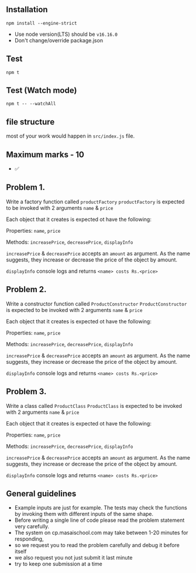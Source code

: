 ## Installation
```
npm install --engine-strict
```
- Use node version(LTS) should be `v16.16.0`
- Don't change/override package.json

## Test 
```
npm t
```

## Test (Watch mode)
```
npm t -- --watchAll
```

## file structure
most of your work would happen in `src/index.js` file.

## Maximum marks - 10
- ✅ 

## Problem 1.

Write a factory function called `productFactory`
`productFactory` is expected to be invoked with 2 arguments `name` & `price`

Each object that it creates is expected ot have the following:

Properties: `name`, `price`

Methods: `increasePrice`, `decreasePrice`, `displayInfo`
  
`increasePrice` & `decreasePrice` accepts an `amount` as argument. As the name suggests, they increase or decrease the price of the object by amount.

`displayInfo` console logs and returns `<name> costs Rs.<price>`

## Problem 2.

Write a constructor function called `ProductConstructor`
`ProductConstructor` is expected to be invoked with 2 arguments `name` & `price`

Each object that it creates is expected ot have the following:

Properties: `name`, `price`

Methods: `increasePrice`, `decreasePrice`, `displayInfo`
  
`increasePrice` & `decreasePrice` accepts an `amount` as argument. As the name suggests, they increase or decrease the price of the object by amount.

`displayInfo` console logs and returns `<name> costs Rs.<price>`

## Problem 3.

Write a class called `ProductClass`
`ProductClass` is expected to be invoked with 2 arguments `name` & `price`

Each object that it creates is expected ot have the following:

Properties: `name`, `price`

Methods: `increasePrice`, `decreasePrice`, `displayInfo`
  
`increasePrice` & `decreasePrice` accepts an `amount` as argument. As the name suggests, they increase or decrease the price of the object by amount.

`displayInfo` console logs and returns `<name> costs Rs.<price>`


## General guidelines
- Example inputs are just for example. The tests may check the functions by invoking them with different inputs of the same shape.
- Before writing a single line of code please read the problem statement very carefully.
- The system on cp.masaischool.com may take between 1-20 minutes for responding,
- so we request you to read the problem carefully and debug it before itself
- we also request you not just submit it last minute
- try to keep one submission at a time

